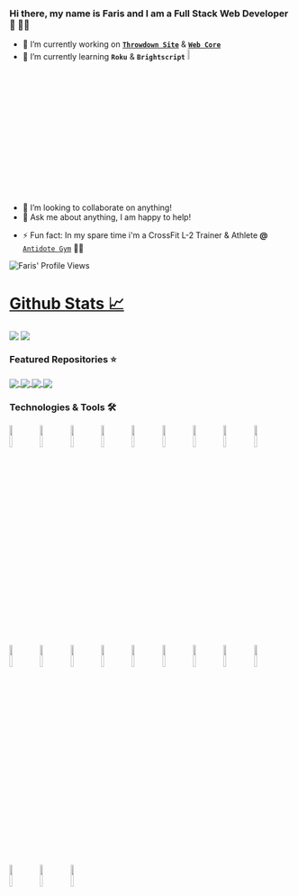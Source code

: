 ### Hi there, my name is Faris and I am a Full Stack Web Developer 👋 👨‍💻

- 🔭 I’m currently working on [**`Throwdown Site`**](https://github.com/farisaziz12/throwdown_site) & [**`Web Core`**](https://github.com/farisaziz12/web-core)
- 🌱 I’m currently learning **`Roku`** & **`Brightscript`** <img width="7%" src="https://external-content.duckduckgo.com/iu/?u=https%3A%2F%2Fimage.roku.com%2Fblog%2Fwp-content%2Fuploads%2F2014%2F01%2FRokuTV_logo_purple1.png&f=1&nofb=1" >
- 👯 I’m looking to collaborate on anything!
- 💬 Ask me about anything, I am happy to help!
<!--
- 📫 How to reach me: **`Email:`**`farisaziz12@gmail.com`
-->
- ⚡ Fun fact: In my spare time i'm a CrossFit L-2 Trainer & Athlete **@** [`Antidote Gym`](https://antidote-gym.ch/faris-aziz/) 🏋️‍♂️

![Faris' Profile Views](https://komarev.com/ghpvc/?username=farisaziz12&color=green)

 <a href="https://sourcerer.io/farisaziz12"> <h1>Github Stats 📈</h1></a>

<p>
  <img align="center" src="https://github-readme-stats.vercel.app/api?username=farisaziz12&count_private=true&show_icons=true&theme=dark&line_height=40" />
  <img align="center" src="https://github-readme-stats.vercel.app/api/top-langs/?username=farisaziz12&theme=dark" />
</p>



### Featured Repositories ⭐️

<a href="https://github.com/farisaziz12/sound_wave">
  <img align="center" src="https://github-readme-stats.vercel.app/api/pin/?username=farisaziz12&repo=sound_wave&theme=dark" />
</a>

<a href="https://github.com/farisaziz12/wod_with_faris_frontend">
  <img align="center" src="https://github-readme-stats.vercel.app/api/pin/?username=farisaziz12&repo=wod_with_faris_frontend&theme=dark" />
</a>

<a href="https://github.com/farisaziz12/wod_with_faris_backend">
  <img align="center" src="https://github-readme-stats.vercel.app/api/pin/?username=farisaziz12&repo=wod_with_faris_backend&theme=dark" />
</a>

<a href="https://github.com/farisaziz12/throwdown_site">
  <img align="center" src="https://github-readme-stats.vercel.app/api/pin/?username=farisaziz12&repo=throwdown_site&theme=dark" />
</a>

<!--

### WakaTime Stats ⏳

[![Faris' wakatime stats](https://github-readme-stats.vercel.app/api/wakatime?username=farisaziz12&theme=dark)](https://github.com/farisaziz12)

-->

### Technologies & Tools 🛠

<code><img width="10%" src="https://www.vectorlogo.zone/logos/visualstudio_code/visualstudio_code-ar21.svg"></code>
<code><img width="10%" src="https://www.vectorlogo.zone/logos/javascript/javascript-ar21.svg"></code>
<code><img width="10%" src="https://www.vectorlogo.zone/logos/ruby-lang/ruby-lang-ar21.svg"></code>
<code><img width="10%" src="https://www.vectorlogo.zone/logos/w3_html5/w3_html5-ar21.svg"></code>
<code><img width="10%" src="https://www.vectorlogo.zone/logos/netlifyapp_watercss/netlifyapp_watercss-official.svg"></code>
<code><img width="10%" src="https://github.com/gilbarbara/logos/blob/master/logos/nextjs.svg"></code>
<code><img width="10%" src="https://www.vectorlogo.zone/logos/getbootstrap/getbootstrap-ar21.svg"></code>
<code><img width="10%" src="https://www.vectorlogo.zone/logos/git-scm/git-scm-ar21.svg"></code>
<code><img width="10%" src="https://www.vectorlogo.zone/logos/json/json-ar21.svg"></code>
<code><img width="10%" src="https://www.vectorlogo.zone/logos/firebase/firebase-ar21.svg"></code>
<code><img width="10%" src="https://www.vectorlogo.zone/logos/roku/roku-ar21.svg"></code>
<code><img width="10%" src="https://external-content.duckduckgo.com/iu/?u=http%3A%2F%2Fgsmorigin.com%2Fwp-content%2Fuploads%2F2017%2F07%2Famazon-alexa-logo.png&f=1&nofb=1"></code>
<code><img width="10%" src="https://www.vectorlogo.zone/logos/reactjs/reactjs-ar21.svg"></code>
<code><img width="10%" src="https://github.com/detain/svg-logos/blob/master/svg/rails-1.svg"></code>
<code><img width="10%" src="https://www.vectorlogo.zone/logos/nodejs/nodejs-ar21.svg"></code>
<code><img width="10%" src="https://www.vectorlogo.zone/logos/jestjsio/jestjsio-ar21.svg"></code>
<code><img width="10%" src="https://www.vectorlogo.zone/logos/sqlite/sqlite-ar21.svg"></code>
<code><img width="10%" src="https://www.vectorlogo.zone/logos/postgresql/postgresql-ar21.svg"></code>
<code><img width="10%" src="https://www.vectorlogo.zone/logos/netlify/netlify-ar21.svg"></code>
<code><img width="10%" src="https://www.vectorlogo.zone/logos/heroku/heroku-ar21.svg"></code>
<code><img width="10%" src="https://external-content.duckduckgo.com/iu/?u=https%3A%2F%2Fcdn-images-1.medium.com%2Ffit%2Ft%2F1600%2F480%2F1*gD37OB2-PtMqZdk3X1YnEQ.png&f=1&nofb=1"></code>

